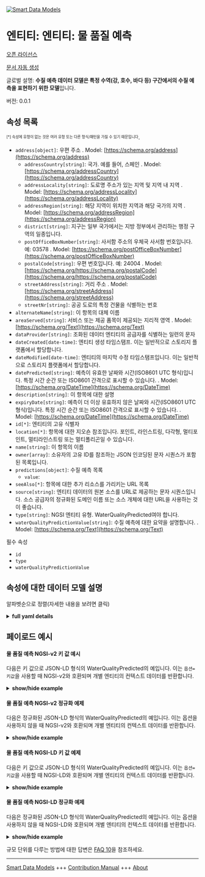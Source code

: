 <!-- 10-Header -->  
[![Smart Data Models](https://smartdatamodels.org/wp-content/uploads/2022/01/SmartDataModels_logo.png "Logo")](https://smartdatamodels.org)  
엔티티: 엔티티: 물 품질 예측  
=================<!-- /10-Header -->  
<!-- 15-License -->  
[오픈 라이선스](https://github.com/smart-data-models//dataModel.WaterQuality/blob/master/WaterQualityPredicted/LICENSE.md)  
[문서 자동 생성](https://docs.google.com/presentation/d/e/2PACX-1vTs-Ng5dIAwkg91oTTUdt8ua7woBXhPnwavZ0FxgR8BsAI_Ek3C5q97Nd94HS8KhP-r_quD4H0fgyt3/pub?start=false&loop=false&delayms=3000#slide=id.gb715ace035_0_60)  
<!-- /15-License -->  
<!-- 20-Description -->  
글로벌 설명: **수질 예측 데이터 모델은 특정 수역(강, 호수, 바다 등) 구간에서의 수질 예측을 표현하기 위한 모델**입니다.  
버전: 0.0.1  
<!-- /20-Description -->  
<!-- 30-PropertiesList -->  

## 속성 목록  

<sup><sub>[*] 속성에 유형이 없는 것은 여러 유형 또는 다른 형식/패턴을 가질 수 있기 때문입니다</sub></sup>.  
- `address[object]`: 우편 주소  . Model: [https://schema.org/address](https://schema.org/address)	- `addressCountry[string]`: 국가. 예를 들어, 스페인  . Model: [https://schema.org/addressCountry](https://schema.org/addressCountry)  
	- `addressLocality[string]`: 도로명 주소가 있는 지역 및 지역 내 지역  . Model: [https://schema.org/addressLocality](https://schema.org/addressLocality)  
	- `addressRegion[string]`: 해당 지역이 위치한 지역과 해당 국가의 지역  . Model: [https://schema.org/addressRegion](https://schema.org/addressRegion)  
	- `district[string]`: 지구는 일부 국가에서는 지방 정부에서 관리하는 행정 구역의 일종입니다.    
	- `postOfficeBoxNumber[string]`: 사서함 주소의 우체국 사서함 번호입니다. 예: 03578  . Model: [https://schema.org/postOfficeBoxNumber](https://schema.org/postOfficeBoxNumber)  
	- `postalCode[string]`: 우편 번호입니다. 예: 24004  . Model: [https://schema.org/https://schema.org/postalCode](https://schema.org/https://schema.org/postalCode)  
	- `streetAddress[string]`: 거리 주소  . Model: [https://schema.org/streetAddress](https://schema.org/streetAddress)  
	- `streetNr[string]`: 공공 도로의 특정 건물을 식별하는 번호    
- `alternateName[string]`: 이 항목의 대체 이름  - `areaServed[string]`: 서비스 또는 제공 품목이 제공되는 지리적 영역  . Model: [https://schema.org/Text](https://schema.org/Text)- `dataProvider[string]`: 조화된 데이터 엔티티의 공급자를 식별하는 일련의 문자  - `dateCreated[date-time]`: 엔티티 생성 타임스탬프. 이는 일반적으로 스토리지 플랫폼에서 할당합니다.  - `dateModified[date-time]`: 엔티티의 마지막 수정 타임스탬프입니다. 이는 일반적으로 스토리지 플랫폼에서 할당합니다.  - `datePredicted[string]`: 예측이 유효한 날짜와 시간(ISO8601 UTC 형식)입니다. 특정 시간 순간 또는 ISO8601 간격으로 표시할 수 있습니다.  . Model: [https://schema.org/DateTime](https://schema.org/DateTime)- `description[string]`: 이 항목에 대한 설명  - `expiryDate[string]`: 예측이 더 이상 유효하지 않은 날짜와 시간(ISO8601 UTC 형식)입니다. 특정 시간 순간 또는 ISO8601 간격으로 표시할 수 있습니다.  . Model: [https://schema.org/DateTime](https://schema.org/DateTime)- `id[*]`: 엔티티의 고유 식별자  - `location[*]`: 항목에 대한 지오숀 참조입니다. 포인트, 라인스트링, 다각형, 멀티포인트, 멀티라인스트링 또는 멀티폴리곤일 수 있습니다.  - `name[string]`: 이 항목의 이름  - `owner[array]`: 소유자의 고유 ID를 참조하는 JSON 인코딩된 문자 시퀀스가 포함된 목록입니다.  - `predictions[object]`: 수질 예측 목록  	- `value`:     
- `seeAlso[*]`: 항목에 대한 추가 리소스를 가리키는 URL 목록  - `source[string]`: 엔티티 데이터의 원본 소스를 URL로 제공하는 문자 시퀀스입니다. 소스 공급자의 정규화된 도메인 이름 또는 소스 개체에 대한 URL을 사용하는 것이 좋습니다.  - `type[string]`: NGSI 엔티티 유형. WaterQualityPredicted여야 합니다.  - `waterQualityPredictionValue[string]`: 수질 예측에 대한 요약을 설명합니다.  . Model: [https://schema.org/Text](https://schema.org/Text)<!-- /30-PropertiesList -->  
<!-- 35-RequiredProperties -->  
필수 속성  
- `id`  - `type`  - `waterQualityPredictionValue`  <!-- /35-RequiredProperties -->  
<!-- 40-NotesYaml -->  
<!-- /40-NotesYaml -->  
<!-- 50-DataModelHeader -->  
## 속성에 대한 데이터 모델 설명  
알파벳순으로 정렬(자세한 내용을 보려면 클릭)  
<!-- /50-DataModelHeader -->  
<!-- 60-ModelYaml -->  
<details><summary><strong>full yaml details</strong></summary>    
```yaml  
WaterQualityPredicted:    
  description: Water Quality Predicted data model is intended to represent predictions of water quality at a certain water mass (river,  lake, sea, etc.) section    
  properties:    
    address:    
      description: The mailing address    
      properties:    
        addressCountry:    
          description: The country. For example, Spain    
          type: string    
          x-ngsi:    
            model: https://schema.org/addressCountry    
            type: Property    
        addressLocality:    
          description: The locality in which the street address is, and which is in the region    
          type: string    
          x-ngsi:    
            model: https://schema.org/addressLocality    
            type: Property    
        addressRegion:    
          description: The region in which the locality is, and which is in the country    
          type: string    
          x-ngsi:    
            model: https://schema.org/addressRegion    
            type: Property    
        district:    
          description: A district is a type of administrative division that, in some countries, is managed by the local government    
          type: string    
          x-ngsi:    
            type: Property    
        postOfficeBoxNumber:    
          description: The post office box number for PO box addresses. For example, 03578    
          type: string    
          x-ngsi:    
            model: https://schema.org/postOfficeBoxNumber    
            type: Property    
        postalCode:    
          description: The postal code. For example, 24004    
          type: string    
          x-ngsi:    
            model: https://schema.org/https://schema.org/postalCode    
            type: Property    
        streetAddress:    
          description: The street address    
          type: string    
          x-ngsi:    
            model: https://schema.org/streetAddress    
            type: Property    
        streetNr:    
          description: Number identifying a specific property on a public street    
          type: string    
          x-ngsi:    
            type: Property    
      type: object    
      x-ngsi:    
        model: https://schema.org/address    
        type: Property    
    alternateName:    
      description: An alternative name for this item    
      type: string    
      x-ngsi:    
        type: Property    
    areaServed:    
      description: The geographic area where a service or offered item is provided    
      type: string    
      x-ngsi:    
        model: https://schema.org/Text    
        type: Property    
    dataProvider:    
      description: A sequence of characters identifying the provider of the harmonised data entity    
      type: string    
      x-ngsi:    
        type: Property    
    dateCreated:    
      description: Entity creation timestamp. This will usually be allocated by the storage platform    
      format: date-time    
      type: string    
      x-ngsi:    
        type: Property    
    dateModified:    
      description: Timestamp of the last modification of the entity. This will usually be allocated by the storage platform    
      format: date-time    
      type: string    
      x-ngsi:    
        type: Property    
    datePredicted:    
      description: The date and time from which the prediction is valid in ISO8601 UTCformat. It can be represented by an specific time instant or by an ISO8601 interval    
      type: string    
      x-ngsi:    
        model: https://schema.org/DateTime    
        type: Property    
    description:    
      description: A description of this item    
      type: string    
      x-ngsi:    
        type: Property    
    expiryDate:    
      description: The date and time for when the prediction is not valid anymore in ISO8601 UTCformat. It can be represented by an specific time instant or by an ISO8601 interval    
      type: string    
      x-ngsi:    
        model: https://schema.org/DateTime    
        type: Property    
    id:    
      anyOf:    
        - description: Identifier format of any NGSI entity    
          maxLength: 256    
          minLength: 1    
          pattern: ^[\w\-\.\{\}\$\+\*\[\]`|~^@!,:\\]+$    
          type: string    
          x-ngsi:    
            type: Property    
        - description: Identifier format of any NGSI entity    
          format: uri    
          type: string    
          x-ngsi:    
            type: Property    
      description: Unique identifier of the entity    
      x-ngsi:    
        type: Relationship    
    location:    
      description: Geojson reference to the item. It can be Point, LineString, Polygon, MultiPoint, MultiLineString or MultiPolygon    
      oneOf:    
        - description: Geojson reference to the item. Point    
          properties:    
            bbox:    
              description: BBox of the  Point    
              items:    
                type: number    
              minItems: 4    
              type: array    
              x-ngsi:    
                type: Property    
            coordinates:    
              description: Coordinates of the Point    
              items:    
                type: number    
              minItems: 2    
              type: array    
              x-ngsi:    
                type: Property    
            type:    
              enum:    
                - Point    
              type: string    
          required:    
            - type    
            - coordinates    
          title: GeoJSON Point    
          type: object    
          x-ngsi:    
            type: GeoProperty    
        - description: Geojson reference to the item. LineString    
          properties:    
            bbox:    
              description: BBox coordinates of the LineString    
              items:    
                type: number    
              minItems: 4    
              type: array    
              x-ngsi:    
                type: Property    
            coordinates:    
              description: Coordinates of the LineString    
              items:    
                items:    
                  type: number    
                minItems: 2    
                type: array    
              minItems: 2    
              type: array    
              x-ngsi:    
                type: Property    
            type:    
              enum:    
                - LineString    
              type: string    
          required:    
            - type    
            - coordinates    
          title: GeoJSON LineString    
          type: object    
          x-ngsi:    
            type: GeoProperty    
        - description: Geojson reference to the item. Polygon    
          properties:    
            bbox:    
              description: BBox coordinates of the Polygon    
              items:    
                type: number    
              minItems: 4    
              type: array    
              x-ngsi:    
                type: Property    
            coordinates:    
              description: Coordinates of the Polygon    
              items:    
                items:    
                  items:    
                    type: number    
                  minItems: 2    
                  type: array    
                minItems: 4    
                type: array    
              type: array    
              x-ngsi:    
                type: Property    
            type:    
              enum:    
                - Polygon    
              type: string    
          required:    
            - type    
            - coordinates    
          title: GeoJSON Polygon    
          type: object    
          x-ngsi:    
            type: GeoProperty    
        - description: Geojson reference to the item. MultiPoint    
          properties:    
            bbox:    
              description: BBox coordinates of the LineString    
              items:    
                type: number    
              minItems: 4    
              type: array    
              x-ngsi:    
                type: Property    
            coordinates:    
              description: Coordinates of the MulitPoint    
              items:    
                items:    
                  type: number    
                minItems: 2    
                type: array    
              type: array    
              x-ngsi:    
                type: Property    
            type:    
              enum:    
                - MultiPoint    
              type: string    
          required:    
            - type    
            - coordinates    
          title: GeoJSON MultiPoint    
          type: object    
          x-ngsi:    
            type: GeoProperty    
        - description: Geojson reference to the item. MultiLineString    
          properties:    
            bbox:    
              description: BBox coordinates of the LineString    
              items:    
                type: number    
              minItems: 4    
              type: array    
              x-ngsi:    
                type: Property    
            coordinates:    
              description: Coordinates of the MultiLineString    
              items:    
                items:    
                  items:    
                    type: number    
                  minItems: 2    
                  type: array    
                minItems: 2    
                type: array    
              type: array    
              x-ngsi:    
                type: Property    
            type:    
              enum:    
                - MultiLineString    
              type: string    
          required:    
            - type    
            - coordinates    
          title: GeoJSON MultiLineString    
          type: object    
          x-ngsi:    
            type: GeoProperty    
        - description: Geojson reference to the item. MultiLineString    
          properties:    
            bbox:    
              items:    
                type: number    
              minItems: 4    
              type: array    
            coordinates:    
              description: Coordinates of the MultiPolygon    
              items:    
                items:    
                  items:    
                    items:    
                      type: number    
                    minItems: 2    
                    type: array    
                  minItems: 4    
                  type: array    
                type: array    
              type: array    
              x-ngsi:    
                type: Property    
            type:    
              enum:    
                - MultiPolygon    
              type: string    
          required:    
            - type    
            - coordinates    
          title: GeoJSON MultiPolygon    
          type: object    
          x-ngsi:    
            type: GeoProperty    
      x-ngsi:    
        type: GeoProperty    
    name:    
      description: The name of this item    
      type: string    
      x-ngsi:    
        type: Property    
    owner:    
      description: A List containing a JSON encoded sequence of characters referencing the unique Ids of the owner(s)    
      items:    
        anyOf:    
          - description: Identifier format of any NGSI entity    
            maxLength: 256    
            minLength: 1    
            pattern: ^[\w\-\.\{\}\$\+\*\[\]`|~^@!,:\\]+$    
            type: string    
            x-ngsi:    
              type: Property    
          - description: Identifier format of any NGSI entity    
            format: uri    
            type: string    
            x-ngsi:    
              type: Property    
        description: Unique identifier of the entity    
        x-ngsi:    
          type: Relationship    
      type: array    
      x-ngsi:    
        type: Property    
    predictions:    
      description: List of predictions for water quality    
      properties:    
        value:    
          description: Each one of the predictions for water quality    
          items:    
            description: Object describing the predictions for water quality    
            properties:    
              percentile:    
                description: Percentile of the predictions for water quality    
                type: string    
                x-ngsi:    
                  type: Property    
              prediction:    
                description: Actual value of the prediction for water quality    
                type: number    
                x-ngsi:    
                  type: Property    
            type: object    
            x-ngsi:    
              type: Property    
          type: array    
          x-ngsi:    
            type: Property    
      type: object    
      x-ngsi:    
        type: Property    
    seeAlso:    
      description: list of uri pointing to additional resources about the item    
      oneOf:    
        - items:    
            format: uri    
            type: string    
          minItems: 1    
          type: array    
        - format: uri    
          type: string    
      x-ngsi:    
        type: Property    
    source:    
      description: A sequence of characters giving the original source of the entity data as a URL. Recommended to be the fully qualified domain name of the source provider, or the URL to the source object    
      type: string    
      x-ngsi:    
        type: Property    
    type:    
      description: NGSI Entity type. It has to be WaterQualityPredicted    
      enum:    
        - WaterQualityPredicted    
      type: string    
      x-ngsi:    
        type: Property    
    waterQualityPredictionValue:    
      description: Describes a summary of the water quality prediction    
      enum:    
        - Excellent    
        - Good    
        - Sufficient    
        - Poor    
      type: string    
      x-ngsi:    
        model: https://schema.org/Text    
        type: Property    
  required:    
    - id    
    - type    
    - waterQualityPredictionValue    
  type: object    
  x-derived-from: ''    
  x-disclaimer: Redistribution and use in source and binary forms, with or without modification, are permitted  provided that the license conditions are met. Copyleft (c) 2025 Contributors to Smart Data Models Program    
  x-license-url: https://github.com/smart-data-models/dataModel.WaterQuality/blob/master/WaterQualityPredicted/LICENSE.md    
  x-model-schema: https://smart-data-models.github.io/dataModel.WaterQuality/WaterQualityPredicted/schema.json    
  x-model-tags: NAIADES    
  x-version: 0.0.1    
```  
</details>    
<!-- /60-ModelYaml -->  
<!-- 70-MiddleNotes -->  
<!-- /70-MiddleNotes -->  
<!-- 80-Examples -->  
## 페이로드 예시  
#### 물 품질 예측 NGSI-v2 키 값 예시  
다음은 키 값으로 JSON-LD 형식의 WaterQualityPredicted의 예입니다. 이는 `옵션=키값`을 사용할 때 NGSI-v2와 호환되며 개별 엔티티의 컨텍스트 데이터를 반환합니다.  
<details><summary><strong>show/hide example</strong></summary>    
```json  
{  
  "id": "1024e64a-0283-472c-9b62-dbf77291503e",  
  "type": "WaterQualityPredicted",  
  "dateCreated": "2022-05-27T10:00:00Z",  
  "datePredicted": "2022-05-20T14:00:00",  
  "expiryDate": "2022-05-21T14:00:00",  
  "location": {  
    "type": "Point",  
    "coordinates": [  
      48.9159,  
      2.21228  
    ]  
  },  
  "predictions": {  
    "value": [  
      {  
        "percentile": "2.5",  
        "prediction": 0.3  
      },  
      {  
        "percentile": "50",  
        "prediction": 0.3  
      },  
      {  
        "percentile": "90",  
        "prediction": 0.3  
      },  
      {  
        "percentile": "95",  
        "prediction": 0.3  
      },  
      {  
        "percentile": "97.5",  
        "prediction": 0.3  
      }  
    ]  
  },  
  "waterQualityPredictionValue": "Excellent"  
}  
```  
</details>  
#### 물 품질 예측 NGSI-v2 정규화 예제  
다음은 정규화된 JSON-LD 형식의 WaterQualityPredicted의 예입니다. 이는 옵션을 사용하지 않을 때 NGSI-v2와 호환되며 개별 엔티티의 컨텍스트 데이터를 반환합니다.  
<details><summary><strong>show/hide example</strong></summary>    
```json  
{  
  "id": "1024e64a-0283-472c-9b62-dbf77291503e",  
  "type": "WaterQualityPredicted",  
  "dateCreated": {  
    "type": "DateTime",  
    "value": "2022-05-27T10:00:00Z"  
  },  
  "datePredicted": {  
    "type": "DateTime",  
    "value": "2022-05-20T14:00:00"  
  },  
  "expiryDate": {  
    "type": "DateTime",  
    "value": "2022-05-21T14:00:00"  
  },  
  "location": {  
    "type": "geo:json",  
    "value": {  
      "type": "Point",  
      "coordinates": [  
        48.9159,  
        2.21228  
      ]  
    }  
  },  
  "predictionValues": {  
    "type": "StructuredValue",  
    "value": [  
      {  
        "percentile": "2.5",  
        "prediction": 0.3  
      },  
      {  
        "percentile": "50",  
        "prediction": 0.3  
      },  
      {  
        "percentile": "90",  
        "prediction": 0.3  
      },  
      {  
        "percentile": "95",  
        "prediction": 0.3  
      },  
      {  
        "percentile": "97.5",  
        "prediction": 0.3  
      }  
    ]  
  },  
  "waterQualityPredictionValue": {  
    "type": "Text",  
    "value": "Excellent"  
  }  
}  
```  
</details>  
#### 물 품질 예측 NGSI-LD 키 값 예제  
다음은 키 값으로 JSON-LD 형식의 WaterQualityPredicted의 예입니다. 이는 `옵션=키값`을 사용할 때 NGSI-LD와 호환되며 개별 엔티티의 컨텍스트 데이터를 반환합니다.  
<details><summary><strong>show/hide example</strong></summary>    
```json  
{  
  "id": "1024e64a-0283-472c-9b62-dbf77291503e",  
  "type": "WaterQualityPredicted",  
  "dateCreated": "2022-05-27T10:00:00Z",  
  "datePredicted": "2022-05-20T14:00:00",  
  "expiryDate": "2022-05-21T14:00:00",  
  "location": {  
    "type": "Point",  
    "coordinates": [  
      48.9159,  
      2.21228  
    ]  
  },  
  "predictions": {  
    "value": [  
      {  
        "percentile": "2.5",  
        "prediction": 0.3  
      },  
      {  
        "percentile": "50",  
        "prediction": 0.3  
      },  
      {  
        "percentile": "90",  
        "prediction": 0.3  
      },  
      {  
        "percentile": "95",  
        "prediction": 0.3  
      },  
      {  
        "percentile": "97.5",  
        "prediction": 0.3  
      }  
    ]  
  },  
  "waterQualityPredictionValue": "Excellent",  
  "@context": [  
    "https://raw.githubusercontent.com/smart-data-models/dataModel.WaterQuality/master/context.jsonld"  
  ]  
}  
```  
</details>  
#### 물 품질 예측 NGSI-LD 정규화 예제  
다음은 정규화된 JSON-LD 형식의 WaterQualityPredicted의 예입니다. 이는 옵션을 사용하지 않을 때 NGSI-LD와 호환되며 개별 엔티티의 컨텍스트 데이터를 반환합니다.  
<details><summary><strong>show/hide example</strong></summary>    
```json  
{  
  "id": "1024e64a-0283-472c-9b62-dbf77291503e",  
  "type": "WaterQualityPredicted",  
  "dateCreated": {  
    "type": "Property",  
    "value": {  
      "@type": "DateTime",  
      "@value": "2022-05-27T10:00:00Z"  
    }  
  },  
  "datePredicted": {  
    "type": "Property",  
    "value": {  
      "@type": "DateTime",  
      "@value": "2022-05-20T14:00:00"  
    }  
  },  
  "expiryDate": {  
    "type": "Property",  
    "value": {  
      "@type": "DateTime",  
      "@value": "2022-05-21T14:00:00"  
    }  
  },  
  "location": {  
    "type": "GeoProperty",  
    "value": {  
      "type": "Point",  
      "coordinates": [  
        48.9159,  
        2.21228  
      ]  
    }  
  },  
  "predictionValues": {  
    "type": "Property",  
    "value": [  
      {  
        "percentile": "2.5",  
        "prediction": 0.3  
      },  
      {  
        "percentile": "50",  
        "prediction": 0.3  
      },  
      {  
        "percentile": "90",  
        "prediction": 0.3  
      },  
      {  
        "percentile": "95",  
        "prediction": 0.3  
      },  
      {  
        "percentile": "97.5",  
        "prediction": 0.3  
      }  
    ]  
  },  
  "waterQualityPredictionValue": {  
    "type": "Property",  
    "value": "Excellent"  
  },  
  "@context": [  
    "https://raw.githubusercontent.com/smart-data-models/dataModel.WaterQuality/master/context.jsonld"  
  ]  
}  
```  
</details><!-- /80-Examples -->  
<!-- 90-FooterNotes -->  
<!-- /90-FooterNotes -->  
<!-- 95-Units -->  
규모 단위를 다루는 방법에 대한 답변은 [FAQ 10](https://smartdatamodels.org/index.php/faqs/)을 참조하세요.  
<!-- /95-Units -->  
<!-- 97-LastFooter -->  
---  
[Smart Data Models](https://smartdatamodels.org) +++ [Contribution Manual](https://bit.ly/contribution_manual) +++ [About](https://bit.ly/Introduction_SDM)<!-- /97-LastFooter -->  
